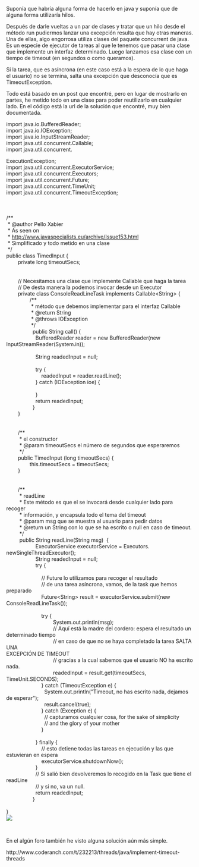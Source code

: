 <p>
	Supon&iacute;a que habr&iacute;a alguna forma de hacerlo en java y supon&iacute;a que de alguna forma utilizar&iacute;a hilos.</p>
<p>
	Despu&eacute;s de darle vueltas a un par de clases y tratar que un hilo desde el m&eacute;todo run pudiermos lanzar una excepci&oacute;n resulta que hay otras maneras. Una de ellas, algo engorrosa utiliza clases del paquete concurrent de java. Es un especie de ejecutor de tareas al que le tenemos que pasar una clase que implemente un interfaz determinado. Luego lanzamos esa clase con un tiempo de timeout (en segundos o como queramos).</p>
<p>
	Si la tarea, que es as&iacute;ncrona (en este caso est&aacute; a la espera de lo que haga el usuario) no se termina, salta una excepci&oacute;n que desconoc&iacute;a que es TimeoutException.</p>
<p>
	Todo est&aacute; basado en un post que encontr&eacute;, pero en lugar de mostrarlo en partes, he metido todo en una clase para poder reutilizarlo en cualquier lado. En el c&oacute;digo est&aacute; la url de la soluci&oacute;n que encontr&eacute;, muy bien documentada.</p>
<p>
	import java.io.BufferedReader;<br />
	import java.io.IOException;<br />
	import java.io.InputStreamReader;<br />
	import java.util.concurrent.Callable;<br />
	import java.util.concurrent.</p>
<div id=":1fp">
	<wbr>ExecutionException;<br />
	import java.util.concurrent.<wbr>ExecutorService;<br />
	import java.util.concurrent.<wbr>Executors;<br />
	import java.util.concurrent.Future;<br />
	import java.util.concurrent.TimeUnit;<br />
	import java.util.concurrent.<wbr>TimeoutException;<br />
	<br />
	<br />
	<br />
	/**<br />
	&nbsp;* @author Pello Xabier<br />
	&nbsp;* As seen on<br />
	&nbsp;* <a href="http://www.javaspecialists.eu/archive/Issue153.html" target="_blank">http://www.javaspecialists.eu/<wbr>archive/Issue153.html</wbr></a><br />
	<wbr><wbr> &nbsp;* Simplificado y todo metido en una clase<br />
	&nbsp;*/<br />
	public class TimedInput {<br />
	&nbsp; &nbsp; &nbsp; &nbsp; private long timeoutSecs;<br />
	<br />
	<br />
	&nbsp; &nbsp; &nbsp; &nbsp; // Necesitamos una clase que implemente Callable que haga la tarea<br />
	&nbsp; &nbsp; &nbsp; &nbsp; // De desta manera la podemos invocar desde un Executor<br />
	&nbsp; &nbsp; &nbsp; &nbsp; private class ConsoleReadLineTask implements Callable&lt;String&gt; {<br />
	&nbsp; &nbsp; &nbsp; &nbsp; &nbsp; &nbsp; &nbsp; &nbsp; /**<br />
	&nbsp; &nbsp; &nbsp; &nbsp; &nbsp; &nbsp; &nbsp; &nbsp; &nbsp;* m&eacute;todo que debemos implementar para el interfaz Callable<br />
	&nbsp; &nbsp; &nbsp; &nbsp; &nbsp; &nbsp; &nbsp; &nbsp; &nbsp;* @return String<br />
	&nbsp; &nbsp; &nbsp; &nbsp; &nbsp; &nbsp; &nbsp; &nbsp; &nbsp;* @throws IOException<br />
	&nbsp; &nbsp; &nbsp; &nbsp; &nbsp; &nbsp; &nbsp; &nbsp; &nbsp;*/<br />
	&nbsp; &nbsp; &nbsp; &nbsp; &nbsp; &nbsp; &nbsp; &nbsp; &nbsp; public String call() {<br />
	&nbsp; &nbsp; &nbsp; &nbsp; &nbsp; &nbsp; &nbsp; &nbsp; &nbsp; &nbsp; BufferedReader reader = new BufferedReader(new<br />
	InputStreamReader(System.in));<br />
	<br />
	&nbsp; &nbsp; &nbsp; &nbsp; &nbsp; &nbsp; &nbsp; &nbsp; &nbsp; &nbsp; String readedInput = null;<br />
	<br />
	&nbsp; &nbsp; &nbsp; &nbsp; &nbsp; &nbsp; &nbsp; &nbsp; &nbsp; &nbsp; try {<br />
	&nbsp; &nbsp; &nbsp; &nbsp; &nbsp; &nbsp; &nbsp; &nbsp; &nbsp; &nbsp; &nbsp; &nbsp; readedInput = reader.readLine();<br />
	&nbsp; &nbsp; &nbsp; &nbsp; &nbsp; &nbsp; &nbsp; &nbsp; &nbsp; &nbsp; } catch (IOException ioe) {<br />
	<br />
	&nbsp; &nbsp; &nbsp; &nbsp; &nbsp; &nbsp; &nbsp; &nbsp; &nbsp; &nbsp; }<br />
	&nbsp; &nbsp; &nbsp; &nbsp; &nbsp; &nbsp; &nbsp; &nbsp; &nbsp; &nbsp; return readedInput;<br />
	&nbsp; &nbsp; &nbsp; &nbsp; &nbsp; &nbsp; &nbsp; &nbsp; &nbsp; }<br />
	&nbsp; &nbsp; &nbsp; &nbsp; }<br />
	<br />
	<br />
	&nbsp; &nbsp; &nbsp; &nbsp; /**<br />
	&nbsp; &nbsp; &nbsp; &nbsp; &nbsp;* el constructor<br />
	&nbsp; &nbsp; &nbsp; &nbsp; &nbsp;* @param timeoutSecs el n&uacute;mero de segundos que esperaremos<br />
	&nbsp; &nbsp; &nbsp; &nbsp; &nbsp;*/<br />
	&nbsp; &nbsp; &nbsp; &nbsp; public TimedInput (long timeoutSecs) {<br />
	&nbsp; &nbsp; &nbsp; &nbsp; &nbsp; &nbsp; &nbsp; &nbsp; this.timeoutSecs = timeoutSecs;<br />
	&nbsp; &nbsp; &nbsp; &nbsp; }<br />
	<br />
	<br />
	&nbsp; &nbsp; &nbsp; &nbsp; /**<br />
	&nbsp; &nbsp; &nbsp; &nbsp; &nbsp;* readLine<br />
	&nbsp; &nbsp; &nbsp; &nbsp; &nbsp;* Este m&eacute;todo es que el se invocar&aacute; desde cualquier lado para recoger<br />
	&nbsp; &nbsp; &nbsp; &nbsp; &nbsp;* informaci&oacute;n, y encapsula todo el tema del timeout<br />
	&nbsp; &nbsp; &nbsp; &nbsp; &nbsp;* @param msg que se muestra al usuario para pedir datos<br />
	&nbsp; &nbsp; &nbsp; &nbsp; &nbsp;* @return un String con lo que se ha escrito o null en caso de timeout.<br />
	&nbsp; &nbsp; &nbsp; &nbsp; &nbsp;*/<br />
	&nbsp; &nbsp; &nbsp; &nbsp; &nbsp;public String readLine(String msg) &nbsp;{<br />
	&nbsp; &nbsp; &nbsp; &nbsp; &nbsp; &nbsp; &nbsp; &nbsp; &nbsp; &nbsp; ExecutorService executorService = Executors.<wbr>newSingleThreadExecutor();<br />
	&nbsp; &nbsp; &nbsp; &nbsp; &nbsp; &nbsp; &nbsp; &nbsp; &nbsp; &nbsp; String readedInput = null;<br />
	&nbsp; &nbsp; &nbsp; &nbsp; &nbsp; &nbsp; &nbsp; &nbsp; &nbsp; &nbsp; try {<br />
	<br />
	&nbsp; &nbsp; &nbsp; &nbsp; &nbsp; &nbsp; &nbsp; &nbsp; &nbsp; &nbsp; &nbsp; &nbsp; // Future lo utilizamos para recoger el resultado<br />
	&nbsp; &nbsp; &nbsp; &nbsp; &nbsp; &nbsp; &nbsp; &nbsp; &nbsp; &nbsp; &nbsp; &nbsp; // de una tarea as&iacute;ncrona, vamos, de la task que hemos preparado<br />
	&nbsp; &nbsp; &nbsp; &nbsp; &nbsp; &nbsp; &nbsp; &nbsp; &nbsp; &nbsp; &nbsp; &nbsp; Future&lt;String&gt; result = executorService.submit(new<br />
	ConsoleReadLineTask());<br />
	<br />
	&nbsp; &nbsp; &nbsp; &nbsp; &nbsp; &nbsp; &nbsp; &nbsp; &nbsp; &nbsp; &nbsp; &nbsp; try {<br />
	&nbsp; &nbsp; &nbsp; &nbsp; &nbsp; &nbsp; &nbsp; &nbsp; &nbsp; &nbsp; &nbsp; &nbsp; &nbsp; &nbsp; &nbsp; &nbsp; System.out.println(msg);<br />
	&nbsp; &nbsp; &nbsp; &nbsp; &nbsp; &nbsp; &nbsp; &nbsp; &nbsp; &nbsp; &nbsp; &nbsp; &nbsp; &nbsp; &nbsp; &nbsp; // Aqu&iacute; est&aacute; la madre del cordero: espera el resultado un<br />
	determinado tiempo<br />
	&nbsp; &nbsp; &nbsp; &nbsp; &nbsp; &nbsp; &nbsp; &nbsp; &nbsp; &nbsp; &nbsp; &nbsp; &nbsp; &nbsp; &nbsp; &nbsp; // en caso de que no se haya completado la tarea SALTA UNA<br />
	EXCEPCI&Oacute;N DE TIMEOUT<br />
	&nbsp; &nbsp; &nbsp; &nbsp; &nbsp; &nbsp; &nbsp; &nbsp; &nbsp; &nbsp; &nbsp; &nbsp; &nbsp; &nbsp; &nbsp; &nbsp; // gracias a la cual sabemos que el usuario NO ha escrito nada.<br />
	&nbsp; &nbsp; &nbsp; &nbsp; &nbsp; &nbsp; &nbsp; &nbsp; &nbsp; &nbsp; &nbsp; &nbsp; &nbsp; &nbsp; &nbsp; &nbsp; readedInput = result.get(timeoutSecs, TimeUnit.SECONDS);<br />
	&nbsp; &nbsp; &nbsp; &nbsp; &nbsp; &nbsp; &nbsp; &nbsp; &nbsp; &nbsp; &nbsp; &nbsp; } catch (TimeoutException e) {<br />
	&nbsp; &nbsp; &nbsp; &nbsp; &nbsp; &nbsp; &nbsp; &nbsp; &nbsp; &nbsp; &nbsp; &nbsp; &nbsp; System.out.println(&quot;Timeout, no has escrito nada, dejamos<br />
	de esperar&quot;);<br />
	&nbsp; &nbsp; &nbsp; &nbsp; &nbsp; &nbsp; &nbsp; &nbsp; &nbsp; &nbsp; &nbsp; &nbsp; &nbsp; result.cancel(true);<br />
	&nbsp; &nbsp; &nbsp; &nbsp; &nbsp; &nbsp; &nbsp; &nbsp; &nbsp; &nbsp; &nbsp; &nbsp; } catch (Exception e) {<br />
	&nbsp; &nbsp; &nbsp; &nbsp; &nbsp; &nbsp; &nbsp; &nbsp; &nbsp; &nbsp; &nbsp; &nbsp; &nbsp; // capturamos cualquier cosa, for the sake of simplicity<br />
	&nbsp; &nbsp; &nbsp; &nbsp; &nbsp; &nbsp; &nbsp; &nbsp; &nbsp; &nbsp; &nbsp; &nbsp; &nbsp; // and the glory of your mother<br />
	&nbsp; &nbsp; &nbsp; &nbsp; &nbsp; &nbsp; &nbsp; &nbsp; &nbsp; &nbsp; &nbsp; &nbsp; }<br />
	<br />
	&nbsp; &nbsp; &nbsp; &nbsp; &nbsp; &nbsp; &nbsp; &nbsp; &nbsp; &nbsp; } finally {<br />
	&nbsp; &nbsp; &nbsp; &nbsp; &nbsp; &nbsp; &nbsp; &nbsp; &nbsp; &nbsp; &nbsp; &nbsp; // esto detiene todas las tareas en ejecuci&oacute;n y las que<br />
	estuvieran en espera<br />
	&nbsp; &nbsp; &nbsp; &nbsp; &nbsp; &nbsp; &nbsp; &nbsp; &nbsp; &nbsp; &nbsp; &nbsp; executorService.shutdownNow();<br />
	&nbsp; &nbsp; &nbsp; &nbsp; &nbsp; &nbsp; &nbsp; &nbsp; &nbsp; &nbsp; }<br />
	&nbsp; &nbsp; &nbsp; &nbsp; &nbsp; &nbsp; &nbsp; &nbsp; &nbsp; &nbsp; // Si sali&oacute; bien devolveremos lo recogido en la Task que tiene el readLine<br />
	&nbsp; &nbsp; &nbsp; &nbsp; &nbsp; &nbsp; &nbsp; &nbsp; &nbsp; &nbsp; // y si no, va un null.<br />
	&nbsp; &nbsp; &nbsp; &nbsp; &nbsp; &nbsp; &nbsp; &nbsp; &nbsp; &nbsp; return readedInput;<br />
	&nbsp; &nbsp; &nbsp; &nbsp; &nbsp; &nbsp; &nbsp; &nbsp; &nbsp; }<br />
	<br />
	}
	<div class="yj6qo ajU">
		<div class="ajR" data-tooltip="Muestra el contenido reducido" id=":1gl" role="button" tabindex="0">
			<img class="ajT" src="https://mail.google.com/mail/u/0/images/cleardot.gif" /></div>
	</div>
	</wbr></wbr></wbr></wbr></wbr></wbr></wbr></div>
<p>
	<wbr><wbr><wbr><wbr><wbr><wbr><wbr>
	<p>
		En el alg&uacute;n foro tambi&eacute;n he visto alguna soluci&oacute;n a&uacute;n m&aacute;s simple.</p>
	<p>
		http://www.coderanch.com/t/232213/threads/java/implement-timeout-threads</p>
	</wbr></wbr></wbr></wbr></wbr></wbr></wbr></p>
